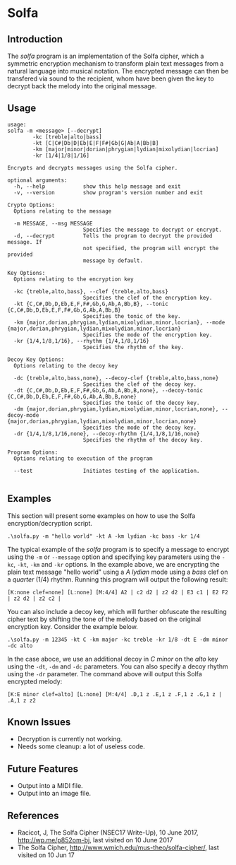 Solfa
=====

Introduction
------------

The *solfa* program is an implementation of the Solfa cipher, which a symmetric encryption mechanism to transform plain text messages from a natural language into musical notation. The encrypted message can then be transfered via sound to the recipient, whom have been given the key to decrypt back the melody into the original message.

Usage
-----

```
usage:
solfa -m <message> [--decrypt]
        -kc [treble|alto|bass]
        -kt [C|C#|Db|D|Eb|E|F|F#|Gb|G|Ab|A|Bb|B]
        -km [major|minor|dorian|phrygian|lydian|mixolydian|locrian]
        -kr [1/4|1/8|1/16]

Encrypts and decrypts messages using the Solfa cipher.

optional arguments:
  -h, --help            show this help message and exit
  -v, --version         show program's version number and exit

Crypto Options:
  Options relating to the message

  -m MESSAGE, --msg MESSAGE
                        Specifies the message to decrypt or encrypt.
  -d, --decrypt         Tells the program to decrypt the provided message. If
                        not specified, the program will encrypt the provided
                        message by default.

Key Options:
  Options relating to the encryption key

  -kc {treble,alto,bass}, --clef {treble,alto,bass}
                        Specifies the clef of the encryption key.
  -kt {C,C#,Db,D,Eb,E,F,F#,Gb,G,Ab,A,Bb,B}, --tonic {C,C#,Db,D,Eb,E,F,F#,Gb,G,Ab,A,Bb,B}
                        Specifies the tonic of the key.
  -km {major,dorian,phrygian,lydian,mixolydian,minor,locrian}, --mode {major,dorian,phrygian,lydian,mixolydian,minor,locrian}
                        Specifies the mode of the encryption key.
  -kr {1/4,1/8,1/16}, --rhythm {1/4,1/8,1/16}
                        Specifies the rhythm of the key.

Decoy Key Options:
  Options relating to the decoy key

  -dc {treble,alto,bass,none}, --decoy-clef {treble,alto,bass,none}
                        Specifies the clef of the decoy key.
  -dt {C,C#,Db,D,Eb,E,F,F#,Gb,G,Ab,A,Bb,B,none}, --decoy-tonic {C,C#,Db,D,Eb,E,F,F#,Gb,G,Ab,A,Bb,B,none}
                        Specifies the tonic of the decoy key.
  -dm {major,dorian,phrygian,lydian,mixolydian,minor,locrian,none}, --decoy-mode {major,dorian,phrygian,lydian,mixolydian,minor,locrian,none}
                        Specifies the mode of the decoy key.
  -dr {1/4,1/8,1/16,none}, --decoy-rhythm {1/4,1/8,1/16,none}
                        Specifies the rhythm of the decoy key.

Program Options:
  Options relating to execution of the program

  --test                Initiates testing of the application.
  
 ```

Examples
--------

This section will present some examples on how to use the Solfa encryption/decryption script.

```
.\solfa.py -m "hello world" -kt A -km lydian -kc bass -kr 1/4
```

The typical example of the *solfa* program is to specify a message to encrypt using the `-m` or `--message` option and specifying key parameters using the `-kc`, `-kt`, `-km` and `-kr` options. In the example above, we are encrypting the plain text message "hello world" using a *A lydian* mode using a *bass* clef on a *quarter* (1/4) rhythm. Running this program will output the following result:

```
[K:none clef=none] [L:none] [M:4/4] A2 | c2 d2 | z2 d2 | E3 c1 | E2 F2 | z2 d2 | z2 c2 |
```

You can also include a decoy key, which will further obfuscate the resulting cipher text by shifting the tone of the melody based on the original encryption key. Consider the example below.

```
.\solfa.py -m 12345 -kt C -km major -kc treble -kr 1/8 -dt E -dm minor -dc alto
```

In the case aboce, we use an additional decoy in *C minor* on the *alto* key using the `-dt`, `-dm` and `-dc` parameters. You can also specify a decoy rhythm using the `-dr` parameter. The command above will output this Solfa encrypted melody:

```
[K:E minor clef=alto] [L:none] [M:4/4] .D,1 z .E,1 z .F,1 z .G,1 z | .A,1 z z2
```

Known Issues
------------

- Decryption is currently not working.
- Needs some cleanup: a lot of useless code.

Future Features
---------------

- Output into a MIDI file.
- Output into an image file.

References
----------

- Racicot, J, The Solfa Cipher (NSEC17 Write-Up), 10 June 2017, http://wp.me/p852om-bj, last visited on 10 June 2017
- The Solfa Cipher, http://www.wmich.edu/mus-theo/solfa-cipher/, last visited on 10 Jun 17
